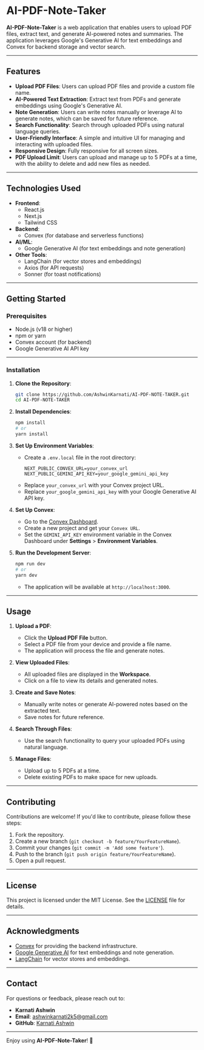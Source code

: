 # AI-PDF-Note-Taker

**AI-PDF-Note-Taker** is a web application that enables users to upload PDF files, extract text, and generate AI-powered notes and summaries. The application leverages Google's Generative AI for text embeddings and Convex for backend storage and vector search.

---

## Features

- **Upload PDF Files**: Users can upload PDF files and provide a custom file name.
- **AI-Powered Text Extraction**: Extract text from PDFs and generate embeddings using Google's Generative AI.
- **Note Generation**: Users can write notes manually or leverage AI to generate notes, which can be saved for future reference.
- **Search Functionality**: Search through uploaded PDFs using natural language queries.
- **User-Friendly Interface**: A simple and intuitive UI for managing and interacting with uploaded files.
- **Responsive Design**: Fully responsive for all screen sizes.
- **PDF Upload Limit**: Users can upload and manage up to 5 PDFs at a time, with the ability to delete and add new files as needed.

---

## Technologies Used

- **Frontend**:
  - React.js
  - Next.js
  - Tailwind CSS
- **Backend**:
  - Convex (for database and serverless functions)
- **AI/ML**:
  - Google Generative AI (for text embeddings and note generation)
- **Other Tools**:
  - LangChain (for vector stores and embeddings)
  - Axios (for API requests)
  - Sonner (for toast notifications)

---

## Getting Started

### Prerequisites

- Node.js (v18 or higher)
- npm or yarn
- Convex account (for backend)
- Google Generative AI API key

---

### Installation

1. **Clone the Repository**:
   ```bash
   git clone https://github.com/AshwinKarnati/AI-PDF-NOTE-TAKER.git
   cd AI-PDF-NOTE-TAKER
   ```

2. **Install Dependencies**:
   ```bash
   npm install
   # or
   yarn install
   ```

3. **Set Up Environment Variables**:
   - Create a `.env.local` file in the root directory:
     ```plaintext
     NEXT_PUBLIC_CONVEX_URL=your_convex_url
     NEXT_PUBLIC_GEMINI_API_KEY=your_google_gemini_api_key
     ```
   - Replace `your_convex_url` with your Convex project URL.
   - Replace `your_google_gemini_api_key` with your Google Generative AI API key.

4. **Set Up Convex**:
   - Go to the [Convex Dashboard](https://dashboard.convex.dev/).
   - Create a new project and get your `Convex URL`.
   - Set the `GEMINI_API_KEY` environment variable in the Convex Dashboard under **Settings** > **Environment Variables**.

5. **Run the Development Server**:
   ```bash
   npm run dev
   # or
   yarn dev
   ```
   - The application will be available at `http://localhost:3000`.

---

## Usage

1. **Upload a PDF**:
   - Click the **Upload PDF File** button.
   - Select a PDF file from your device and provide a file name.
   - The application will process the file and generate notes.

2. **View Uploaded Files**:
   - All uploaded files are displayed in the **Workspace**.
   - Click on a file to view its details and generated notes.

3. **Create and Save Notes**:
   - Manually write notes or generate AI-powered notes based on the extracted text.
   - Save notes for future reference.

4. **Search Through Files**:
   - Use the search functionality to query your uploaded PDFs using natural language.

5. **Manage Files**:
   - Upload up to 5 PDFs at a time.
   - Delete existing PDFs to make space for new uploads.


---

## Contributing

Contributions are welcome! If you'd like to contribute, please follow these steps:

1. Fork the repository.
2. Create a new branch (`git checkout -b feature/YourFeatureName`).
3. Commit your changes (`git commit -m 'Add some feature'`).
4. Push to the branch (`git push origin feature/YourFeatureName`).
5. Open a pull request.

---

## License

This project is licensed under the MIT License. See the [LICENSE](LICENSE) file for details.

---

## Acknowledgments

- [Convex](https://convex.dev/) for providing the backend infrastructure.
- [Google Generative AI](https://ai.google/) for text embeddings and note generation.
- [LangChain](https://langchain.com/) for vector stores and embeddings.

---

## Contact

For questions or feedback, please reach out to:

- **Karnati Ashwin**  
- **Email**: ashwinkarnati2k5@gmail.com  
- **GitHub**: [Karnati Ashwin](https://github.com/AshwinKarnati)

---

Enjoy using **AI-PDF-Note-Taker**! 🚀

